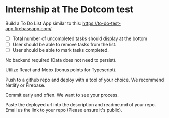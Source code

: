 # Internship at The Dotcom test

Build a To Do List App similar to this: https://to-do-test-app.firebaseapp.com/.

- [ ] Total number of uncompleted tasks should display at the bottom
- [ ] User should be able to remove tasks from the list.
- [ ] User should be able to mark tasks completed.

No backend required (Data does not need to persist).

Utilize React and Mobx (bonus points for Typescript).

Push to a github repo and deploy with a tool of your choice. We recommend Netlify or Firebase.

Commit early and often.  We want to see your process.

Paste the deployed url into the description and readme.md of your repo.  Email us the link to your repo (Please ensure it's public).
